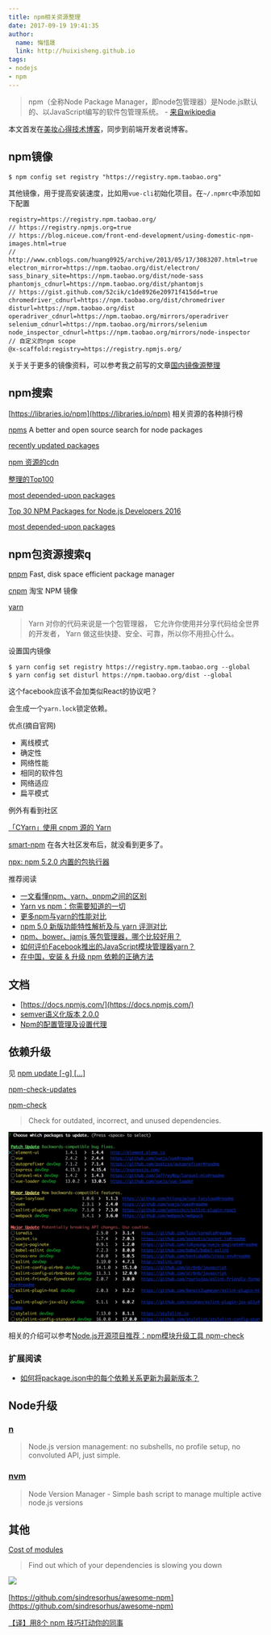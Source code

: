```yaml
---
title: npm相关资源整理
date: 2017-09-19 19:41:35
author:
  name: 悔惜晟
  link: http://huixisheng.github.io
tags:
- nodejs
- npm
---
```


> npm（全称Node Package Manager，即node包管理器）是Node.js默认的、以JavaScript编写的软件包管理系统。 - [来自wikipedia](https://zh.wikipedia.org/wiki/Npm)

本文首发在[美妆心得技术博客](https://cosmeapp.github.io/2017/09/19/npm-source/)，同步到前端开发者说博客。

## npm镜像 ##

```
$ npm config set registry "https://registry.npm.taobao.org"
```

其他镜像，用于提高安装速度，比如用`vue-cli`初始化项目。在`~/.npmrc`中添加如下配置

```
registry=https://registry.npm.taobao.org/
// https://registry.npmjs.org=true
// https://blog.niceue.com/front-end-development/using-domestic-npm-images.html=true
// http://www.cnblogs.com/huang0925/archive/2013/05/17/3083207.html=true
electron_mirror=https://npm.taobao.org/dist/electron/
sass_binary_site=https://npm.taobao.org/dist/node-sass
phantomjs_cdnurl=https://npm.taobao.org/dist/phantomjs
// https://gist.github.com/52cik/c1de8926e20971f415dd=true
chromedriver_cdnurl=https://npm.taobao.org/dist/chromedriver
disturl=https://npm.taobao.org/dist
operadriver_cdnurl=https://npm.taobao.org/mirrors/operadriver
selenium_cdnurl=https://npm.taobao.org/mirrors/selenium
node_inspector_cdnurl=https://npm.taobao.org/mirrors/node-inspector
// 自定义的npm scope
@x-scaffold:registry=https://registry.npmjs.org/
```

关于关于更多的镜像资料，可以参考我之前写的文章[国内镜像源整理](https://huixisheng.github.io/%2Fmirror%2F)


## npm搜索 ##

[https://libraries.io/npm](https://libraries.io/npm) 相关资源的各种排行榜

[npms](https://npms.io/) A better and open source search for node packages

[recently updated packages](https://www.npmjs.com/browse/updated)

[npm 资源的cdn](https://unpkg.com/#/)

[整理的Top100](https://github.com/anvaka/npmrank/tree/master/sample)

[most depended-upon packages](https://www.npmjs.com/browse/depended)

[Top 30 NPM Packages for Node.js Developers 2016](https://colorlib.com/wp/npm-packages-node-js/)

[most depended-upon packages](https://www.npmjs.com/browse/depended)

## npm包资源搜索q ##

[pnpm](https://pnpm.js.org/) Fast, disk space efficient package manager

[cnpm](https://npm.taobao.org/) 淘宝 NPM 镜像

[yarn](https://yarnpkg.com/zh-Hans/)
> Yarn 对你的代码来说是一个包管理器， 它允许你使用并分享代码给全世界的开发者， Yarn 做这些快捷、安全、可靠，所以你不用担心什么。

设置国内镜像
```
$ yarn config set registry https://registry.npm.taobao.org --global
$ yarn config set disturl https://npm.taobao.org/dist --global
```

这个facebook应该不会加类似React的协议吧？

会生成一个`yarn.lock`锁定依赖。

优点(摘自官网)

- 离线模式
- 确定性
- 网络性能
- 相同的软件包
- 网络适应
- 扁平模式

例外有看到社区

[「CYarn」使用 cnpm 源的 Yarn](https://cnodejs.org/topic/57ff0541487e1e4578afb48d)

[smart-npm](https://github.com/qiu8310/smart-npm/) 在各大社区发布后，就没看到更多了。

[npx: npm 5.2.0 内置的包执行器](https://zhuanlan.zhihu.com/p/27832595)

推荐阅读

- [一文看懂npm、yarn、pnpm之间的区别](http://geek.csdn.net/news/detail/197339)
- [Yarn vs npm：你需要知道的一切](https://zhuanlan.zhihu.com/p/23493436)
- [更多npm与yarn的性能对比](https://github.com/pnpm/node-package-manager-benchmark)
- [npm 5.0 新版功能特性解析及与 yarn 评测对比](https://mp.weixin.qq.com/s/9BGiuO-clwe4AAlV9Puqng)
- [npm、bower、jamjs 等包管理器，哪个比较好用？](https://www.zhihu.com/question/24414899)
- [如何评价Facebook推出的JavaScript模块管理器yarn？](https://www.zhihu.com/question/51502849)
- [在中国，安装 & 升级 npm 依赖的正确方法]()

## 文档 ##

- [https://docs.npmjs.com/](https://docs.npmjs.com/)
- [semver语义化版本 2.0.0](http://semver.org/lang/zh-CN/)
- [Npm的配置管理及设置代理](http://www.cnblogs.com/huang0925/archive/2013/05/17/3083207.html)


## 依赖升级 ##

见 [npm update [-g] [<pkg>...]](https://docs.npmjs.com/cli/update)

[npm-check-updates](https://www.npmjs.com/package/npm-check-updates)

[npm-check](https://github.com/dylang/npm-check)
> Check for outdated, incorrect, and unused dependencies.

![](/images/npm/npm-check.jpeg)

相关的介绍可以参考[Node.js开源项目推荐：npm模块升级工具 npm-check](https://cnodejs.org/topic/5705cd70c5f5b4a959e9192a)

### 扩展阅读 ###
- [如何将package.json中的每个依赖关系更新为最新版本？](https://gxnotes.com/article/12726.html)

## Node升级 ##
### [n](https://github.com/tj/n)  ###
> Node.js version management: no subshells, no profile setup, no convoluted API, just simple.

### [nvm](https://github.com/creationix/nvm) ###
> Node Version Manager - Simple bash script to manage multiple active node.js versions

## 其他 ##

[Cost of modules](https://github.com/siddharthkp/cost-of-modules)
>Find out which of your dependencies is slowing you down

![](https://raw.githubusercontent.com/siddharthkp/cost-of-modules/master/screenshot.jpg)

[https://github.com/sindresorhus/awesome-npm](https://github.com/sindresorhus/awesome-npm)

[【译】用8个 npm 技巧打动你的同事](https://juejin.im/post/59256b6f8d6d810058045336)